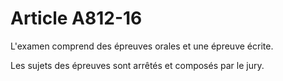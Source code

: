 # Article A812-16

L'examen comprend des épreuves orales et une épreuve écrite.

Les sujets des épreuves sont arrêtés et composés par le jury.
